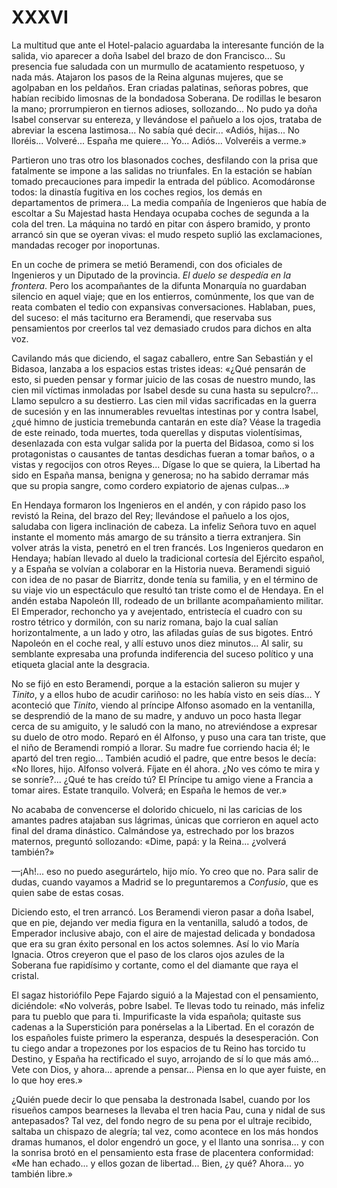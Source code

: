 # XXXVI

La multitud que ante el Hotel-palacio aguardaba la interesante función de la
salida, vio aparecer a doña Isabel del brazo de don Francisco... Su presencia
fue saludada con un murmullo de acatamiento respetuoso, y nada más. Atajaron
los pasos de la Reina algunas mujeres, que se agolpaban en los peldaños. Eran
criadas palatinas, señoras pobres, que habían recibido limosnas de la bondadosa
Soberana. De rodillas le besaron la mano; prorrumpieron en tiernos adioses,
sollozando... No pudo ya doña Isabel conservar su entereza, y llevándose el
pañuelo a los ojos, trataba de abreviar la escena lastimosa... No sabía qué
decir... «Adiós, hijas... No lloréis... Volveré... España me quiere... Yo...
Adiós... Volveréis a verme.»

Partieron uno tras otro los blasonados coches, desfilando con la prisa que
fatalmente se impone a las salidas no triunfales. En la estación se habían
tomado precauciones para impedir la entrada del público. Acomodáronse todos: la
dinastía fugitiva en los coches regios, los demás en departamentos de
primera... La media compañía de Ingenieros que había de escoltar a Su Majestad
hasta Hendaya ocupaba coches de segunda a la cola del tren. La máquina no tardó
en pitar con áspero bramido, y pronto arrancó sin que se oyeran vivas: el mudo
respeto suplió las exclamaciones, mandadas recoger por inoportunas.

En un coche de primera se metió Beramendi, con dos oficiales de Ingenieros y un
Diputado de la provincia. *El duelo se despedía en la frontera*. Pero los
acompañantes de la difunta Monarquía no guardaban silencio en aquel viaje; que
en los entierros, comúnmente, los que van de reata combaten el tedio con
expansivas conversaciones. Hablaban, pues, del suceso: el más taciturno era
Beramendi, que reservaba sus pensamientos por creerlos tal vez demasiado crudos
para dichos en alta voz.

Cavilando más que diciendo, el sagaz caballero, entre San Sebastián y el
Bidasoa, lanzaba a los espacios estas tristes ideas: «¿Qué pensarán de esto, si
pueden pensar y formar juicio de las cosas de nuestro mundo, las cien mil
víctimas inmoladas por Isabel desde su cuna hasta su sepulcro?... Llamo
sepulcro a su destierro. Las cien mil vidas sacrificadas en la guerra de
sucesión y en las innumerables revueltas intestinas por y contra Isabel, ¿qué
himno de justicia tremebunda cantarán en este día? Véase la tragedia de este
reinado, toda muertes, toda querellas y disputas violentísimas, desenlazada con
esta vulgar salida por la puerta del Bidasoa, como si los protagonistas
o causantes de tantas desdichas fueran a tomar baños, o a vistas y regocijos
con otros Reyes... Dígase lo que se quiera, la Libertad ha sido en España
mansa, benigna y generosa; no ha sabido derramar más que su propia sangre, como
cordero expiatorio de ajenas culpas...»

En Hendaya formaron los Ingenieros en el andén, y con rápido paso los revistó
la Reina, del brazo del Rey; llevándose el pañuelo a los ojos, saludaba con
ligera inclinación de cabeza. La infeliz Señora tuvo en aquel instante el
momento más amargo de su tránsito a tierra extranjera. Sin volver atrás la
vista, penetró en el tren francés. Los Ingenieros quedaron en Hendaya; habían
llevado al duelo la tradicional cortesía del Ejército español, y a España se
volvían a colaborar en la Historia nueva. Beramendi siguió con idea de no pasar
de Biarritz, donde tenía su familia, y en el término de su viaje vio un
espectáculo que resultó tan triste como el de Hendaya. En el andén estaba
Napoleón III, rodeado de un brillante acompañamiento militar. El Emperador,
rechoncho ya y avejentado, entristecía el cuadro con su rostro tétrico
y dormilón, con su nariz romana, bajo la cual salían horizontalmente, a un lado
y otro, las afiladas guías de sus bigotes. Entró Napoleón en el coche real,
y allí estuvo unos diez minutos... Al salir, su semblante expresaba una
profunda indiferencia del suceso político y una etiqueta glacial ante la
desgracia.

No se fijó en esto Beramendi, porque a la estación salieron su mujer
y *Tinito*, y a ellos hubo de acudir cariñoso: no les había visto en seis
días... Y aconteció que *Tinito*, viendo al príncipe Alfonso asomado en la
ventanilla, se desprendió de la mano de su madre, y anduvo un poco hasta llegar
cerca de su amiguito, y le saludó con la mano, no atreviéndose a expresar su
duelo de otro modo. Reparó en él Alfonso, y puso una cara tan triste, que el
niño de Beramendi rompió a llorar. Su madre fue corriendo hacia él; le apartó
del tren regio... También acudió el padre, que entre besos le decía: «No
llores, hijo. Alfonso volverá. Fíjate en él ahora. ¿No ves cómo te mira y se
sonríe?... ¿Qué te has creído tú? El Príncipe tu amigo viene a Francia a tomar
aires. Estate tranquilo. Volverá; en España le hemos de ver.»

No acababa de convencerse el dolorido chicuelo, ni las caricias de los amantes
padres atajaban sus lágrimas, únicas que corrieron en aquel acto final del
drama dinástico. Calmándose ya, estrechado por los brazos maternos, preguntó
sollozando: «Dime, papá: y la Reina... ¿volverá también?»

—¡Ah!... eso no puedo asegurártelo, hijo mío. Yo creo que no. Para salir de
dudas, cuando vayamos a Madrid se lo preguntaremos a *Confusio*, que es quien
sabe de estas cosas.

Diciendo esto, el tren arrancó. Los Beramendi vieron pasar a doña Isabel, que
en pie, dejando ver media figura en la ventanilla, saludó a todos, de Emperador
inclusive abajo, con el aire de majestad delicada y bondadosa que era su gran
éxito personal en los actos solemnes. Así lo vio María Ignacia. Otros creyeron
que el paso de los claros ojos azules de la Soberana fue rapidísimo y cortante,
como el del diamante que raya el cristal.

El sagaz historiófilo Pepe Fajardo siguió a la Majestad con el pensamiento,
diciéndole: «No volverás, pobre Isabel. Te llevas todo tu reinado, más infeliz
para tu pueblo que para ti. Impurificaste la vida española; quitaste sus
cadenas a la Superstición para ponérselas a la Libertad. En el corazón de los
españoles fuiste primero la esperanza, después la desesperación. Con tu ciego
andar a tropezones por los espacios de tu Reino has torcido tu Destino,
y España ha rectificado el suyo, arrojando de sí lo que más amó... Vete con
Dios, y ahora... aprende a pensar... Piensa en lo que ayer fuiste, en lo que
hoy eres.»

¿Quién puede decir lo que pensaba la destronada Isabel, cuando por los risueños
campos bearneses la llevaba el tren hacia Pau, cuna y nidal de sus antepasados?
Tal vez, del fondo negro de su pena por el ultraje recibido, saltaba un
chispazo de alegría; tal vez, como acontece en los más hondos dramas humanos,
el dolor engendró un goce, y el llanto una sonrisa... y con la sonrisa brotó en
el pensamiento esta frase de placentera conformidad: «Me han echado... y ellos
gozan de libertad... Bien, ¿y qué?  Ahora... yo también libre.»
